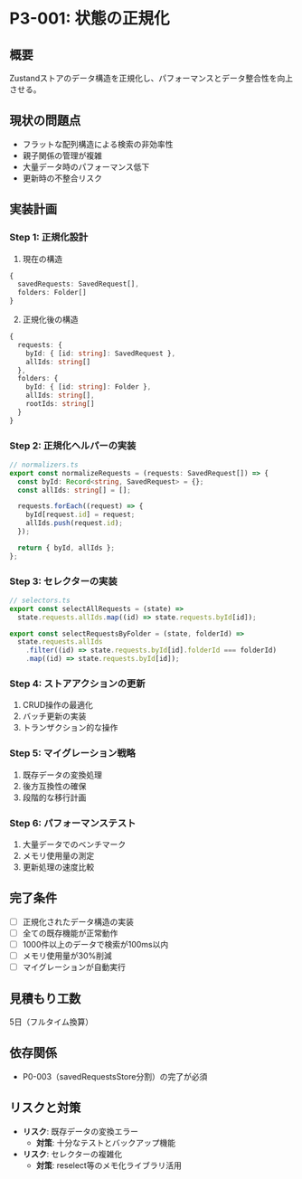 # P3-001: 状態の正規化

## 概要

Zustandストアのデータ構造を正規化し、パフォーマンスとデータ整合性を向上させる。

## 現状の問題点

- フラットな配列構造による検索の非効率性
- 親子関係の管理が複雑
- 大量データ時のパフォーマンス低下
- 更新時の不整合リスク

## 実装計画

### Step 1: 正規化設計

1. 現在の構造

```typescript
{
  savedRequests: SavedRequest[],
  folders: Folder[]
}
```

2. 正規化後の構造

```typescript
{
  requests: {
    byId: { [id: string]: SavedRequest },
    allIds: string[]
  },
  folders: {
    byId: { [id: string]: Folder },
    allIds: string[],
    rootIds: string[]
  }
}
```

### Step 2: 正規化ヘルパーの実装

```typescript
// normalizers.ts
export const normalizeRequests = (requests: SavedRequest[]) => {
  const byId: Record<string, SavedRequest> = {};
  const allIds: string[] = [];

  requests.forEach((request) => {
    byId[request.id] = request;
    allIds.push(request.id);
  });

  return { byId, allIds };
};
```

### Step 3: セレクターの実装

```typescript
// selectors.ts
export const selectAllRequests = (state) =>
  state.requests.allIds.map((id) => state.requests.byId[id]);

export const selectRequestsByFolder = (state, folderId) =>
  state.requests.allIds
    .filter((id) => state.requests.byId[id].folderId === folderId)
    .map((id) => state.requests.byId[id]);
```

### Step 4: ストアアクションの更新

1. CRUD操作の最適化
2. バッチ更新の実装
3. トランザクション的な操作

### Step 5: マイグレーション戦略

1. 既存データの変換処理
2. 後方互換性の確保
3. 段階的な移行計画

### Step 6: パフォーマンステスト

1. 大量データでのベンチマーク
2. メモリ使用量の測定
3. 更新処理の速度比較

## 完了条件

- [ ] 正規化されたデータ構造の実装
- [ ] 全ての既存機能が正常動作
- [ ] 1000件以上のデータで検索が100ms以内
- [ ] メモリ使用量が30%削減
- [ ] マイグレーションが自動実行

## 見積もり工数

5日（フルタイム換算）

## 依存関係

- P0-003（savedRequestsStore分割）の完了が必須

## リスクと対策

- **リスク**: 既存データの変換エラー
  - **対策**: 十分なテストとバックアップ機能
- **リスク**: セレクターの複雑化
  - **対策**: reselect等のメモ化ライブラリ活用
